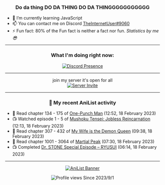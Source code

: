 <div align="center">

### Do da thing DO DA THING DO DA THINGGGGGGGGGGG
</div>

- 🌱 I’m currently learning JavaScript
- 📫 You can contact me on Discord [TheInternetUser#9060](https://discord.com/users/534117072796385300)
- ⚡ Fun fact: 80% of the Fun fact is neither a fact nor fun. _Statistics by me 😎_
<hr>

<div align="center">

### What I'm doing right now:
[![Discord Presence](https://lanyard.cnrad.dev/api/534117072796385300)](https://discord.com/users/534117072796385300)
<hr>

join my server it's open for all <br>
[![Server Invite](https://invidget.switchblade.xyz/bfYgVHxrSs)](https://discord.gg/bfYgVHxrSs)

<hr>
  
### 🌸 My recent AniList activity

</div>

<!-- ANILIST_ACTIVITY:start -->

-   📖 Read chapter 134 - 175 of [One-Punch Man](https://anilist.co/manga/74347) (12:52, 18 February 2023)
-   📺 Watched episode 1 - 5 of [Mushoku Tensei: Jobless Reincarnation](https://anilist.co/anime/108465) (12:13, 18 February 2023)
-   📖 Read chapter 307 - 432 of [My Wife is the Demon Queen](https://anilist.co/manga/107966) (09:38, 18 February 2023)
-   📖 Read chapter 1001 - 3064 of [Martial Peak](https://anilist.co/manga/104494) (07:30, 18 February 2023)
-   📺 Completed [Dr. STONE Special Episode – RYUSUI](https://anilist.co/anime/142876) (06:14, 18 February 2023)

<!-- ANILIST_ACTIVITY:end -->
<hr>

<div align="center">

[![AniList Banner](https://img.anili.st/User/929966)](https://anilist.co/user/TheInternetUser)

![Profile views](https://gpvc.arturio.dev/TheInternetUse7) Since 2023/9/1

</div>
